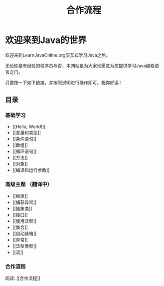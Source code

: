 ﻿---
layout: post
title: 合作流程
keywords: 编码格式, 开发规范, 命名规范
categories: [Java初级码农]
tags: [编码格式]
---

# 欢迎来到Java的世界

欢迎来到LearnJavaOnline.org交互式学习Java之旅。

无论你是有经验的程序员与否，本网站是为大家谁愿意为您提供学习Java编程语言之门。

只要按一下如下链接，并按照说明进行操作即可。祝你好运！


目录
-----------------

### 基础学习 

- [[Hello, World!]]
- [[变量和类型]]
- [[条件语句]]
- [[数组]]
- [[循环语句]]
- [[方法]]
- [[对象]]
- [[编译和运行参数]]

### 高级主题 （翻译中）

- [[继承]]
- [[捕获异常]]
- [[抽象类]]
- [[接口]]
- [[使用泛型]]
- [[集合]]
- [[自动装箱]]
- [[异常]]
- [[泛型类型]]
- [[流]]

### 合作流程 

阅读: [[合作流程]]
